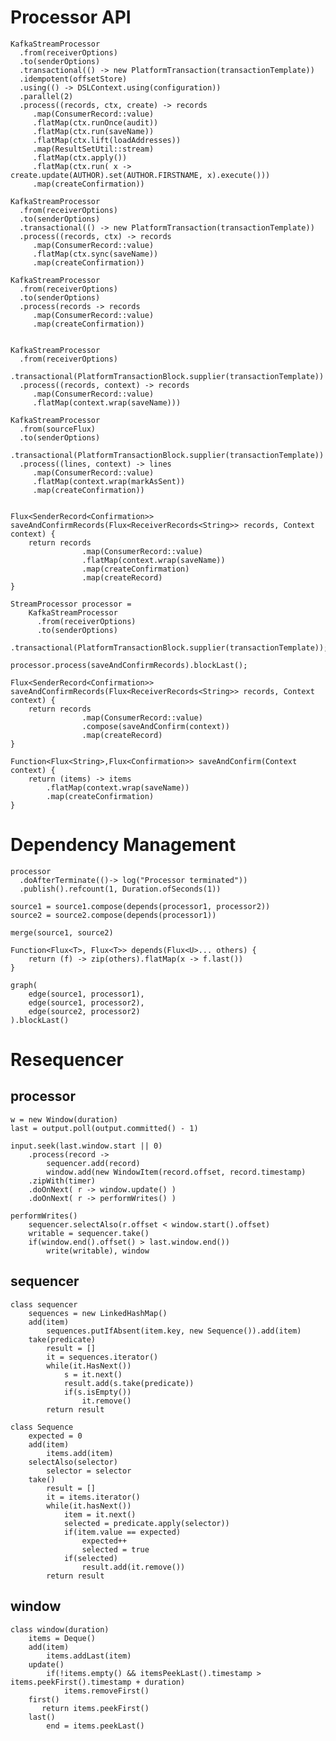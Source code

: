 # Processor API

    KafkaStreamProcessor
      .from(receiverOptions)
      .to(senderOptions)
      .transactional(() -> new PlatformTransaction(transactionTemplate))
      .idempotent(offsetStore)
      .using(() -> DSLContext.using(configuration))
      .parallel(2)
      .process((records, ctx, create) -> records
         .map(ConsumerRecord::value)
         .flatMap(ctx.runOnce(audit))
         .flatMap(ctx.run(saveName))
         .flatMap(ctx.lift(loadAddresses))
         .map(ResultSetUtil::stream)
         .flatMap(ctx.apply())
         .flatMap(ctx.run( x -> create.update(AUTHOR).set(AUTHOR.FIRSTNAME, x).execute()))
         .map(createConfirmation))  
             
    KafkaStreamProcessor
      .from(receiverOptions)
      .to(senderOptions)
      .transactional(() -> new PlatformTransaction(transactionTemplate))
      .process((records, ctx) -> records
         .map(ConsumerRecord::value)
         .flatMap(ctx.sync(saveName))
         .map(createConfirmation))           
             
    KafkaStreamProcessor
      .from(receiverOptions)
      .to(senderOptions)
      .process(records -> records
         .map(ConsumerRecord::value)
         .map(createConfirmation))           
          
             
    KafkaStreamProcessor
      .from(receiverOptions)
      .transactional(PlatformTransactionBlock.supplier(transactionTemplate))
      .process((records, context) -> records
         .map(ConsumerRecord::value)
         .flatMap(context.wrap(saveName)))
      
    KafkaStreamProcessor
      .from(sourceFlux)
      .to(senderOptions)
      .transactional(PlatformTransactionBlock.supplier(transactionTemplate))
      .process((lines, context) -> lines
         .map(ConsumerRecord::value)
         .flatMap(context.wrap(markAsSent))
         .map(createConfirmation))  
     
           
    Flux<SenderRecord<Confirmation>> saveAndConfirmRecords(Flux<ReceiverRecords<String>> records, Context context) {
        return records
                    .map(ConsumerRecord::value)
                    .flatMap(context.wrap(saveName))
                    .map(createConfirmation)
                    .map(createRecord)
    }
              
    StreamProcessor processor =
        KafkaStreamProcessor
          .from(receiverOptions)
          .to(senderOptions)
          .transactional(PlatformTransactionBlock.supplier(transactionTemplate));
                
    processor.process(saveAndConfirmRecords).blockLast();
    
    Flux<SenderRecord<Confirmation>> saveAndConfirmRecords(Flux<ReceiverRecords<String>> records, Context context) {
        return records
                    .map(ConsumerRecord::value)                                
                    .compose(saveAndConfirm(context))
                    .map(createRecord)
    }
    
    Function<Flux<String>,Flux<Confirmation>> saveAndConfirm(Context context) {
        return (items) -> items
            .flatMap(context.wrap(saveName))
            .map(createConfirmation)
    }

# Dependency Management

    processor
      .doAfterTerminate(()-> log("Processor terminated"))
      .publish().refcount(1, Duration.ofSeconds(1))               
    
    source1 = source1.compose(depends(processor1, processor2))
    source2 = source2.compose(depends(processor1))
    
    merge(source1, source2)
         
    Function<Flux<T>, Flux<T>> depends(Flux<U>... others) {
        return (f) -> zip(others).flatMap(x -> f.last())
    }     
    
    graph(
        edge(source1, processor1),
        edge(source1, processor2),
        edge(source2, processor2)
    ).blockLast()


# Resequencer 
             
## processor

    w = new Window(duration)
    last = output.poll(output.committed() - 1)
    
    input.seek(last.window.start || 0)
        .process(record ->
            sequencer.add(record)
            window.add(new WindowItem(record.offset, record.timestamp)
        .zipWith(timer)
        .doOnNext( r -> window.update() )
        .doOnNext( r -> performWrites() )
            
    performWrites()        
        sequencer.selectAlso(r.offset < window.start().offset)
        writable = sequencer.take()
        if(window.end().offset() > last.window.end())
            write(writable), window

## sequencer

    class sequencer
        sequences = new LinkedHashMap()
        add(item)
            sequences.putIfAbsent(item.key, new Sequence()).add(item)
        take(predicate)
            result = []
            it = sequences.iterator()
            while(it.HasNext())
                s = it.next()
                result.add(s.take(predicate))
                if(s.isEmpty())
                    it.remove()
            return result                    
        
    class Sequence
        expected = 0
        add(item)
            items.add(item)
        selectAlso(selector)
            selector = selector
        take()
            result = []
            it = items.iterator()
            while(it.hasNext())
                item = it.next()
                selected = predicate.apply(selector))
                if(item.value == expected)
                    expected++
                    selected = true
                if(selected)
                    result.add(it.remove())
            return result

## window

    class window(duration)
        items = Deque()
        add(item)
            items.addLast(item)
        update()
            if(!items.empty() && itemsPeekLast().timestamp > items.peekFirst().timestamp + duration)
                items.removeFirst() 
        first() 
           return items.peekFirst()                 
        last()
            end = items.peekLast()
            


